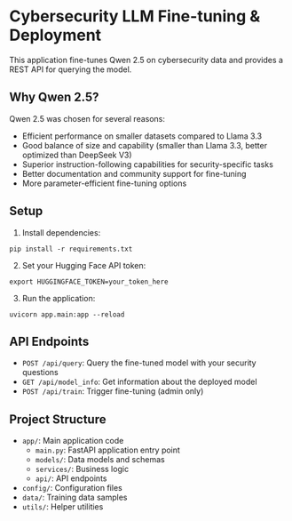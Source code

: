 # Cybersecurity LLM Fine-tuning & Deployment

This application fine-tunes Qwen 2.5 on cybersecurity data and provides a REST API for querying the model.

## Why Qwen 2.5?

Qwen 2.5 was chosen for several reasons:
- Efficient performance on smaller datasets compared to Llama 3.3
- Good balance of size and capability (smaller than Llama 3.3, better optimized than DeepSeek V3)
- Superior instruction-following capabilities for security-specific tasks
- Better documentation and community support for fine-tuning
- More parameter-efficient fine-tuning options

## Setup

1. Install dependencies:
```
pip install -r requirements.txt
```

2. Set your Hugging Face API token:
```
export HUGGINGFACE_TOKEN=your_token_here
```

3. Run the application:
```
uvicorn app.main:app --reload
```

## API Endpoints

- `POST /api/query`: Query the fine-tuned model with your security questions
- `GET /api/model_info`: Get information about the deployed model
- `POST /api/train`: Trigger fine-tuning (admin only)

## Project Structure

- `app/`: Main application code
  - `main.py`: FastAPI application entry point
  - `models/`: Data models and schemas
  - `services/`: Business logic
  - `api/`: API endpoints
- `config/`: Configuration files
- `data/`: Training data samples
- `utils/`: Helper utilities
